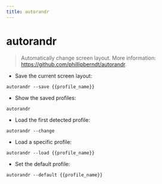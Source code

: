 ```yaml
---
title: autorandr
---
```

# autorandr

> Automatically change screen layout.
> More information: <https://github.com/phillipberndt/autorandr>.

- Save the current screen layout:

`autorandr --save {{profile_name}}`

- Show the saved profiles:

`autorandr`

- Load the first detected profile:

`autorandr --change`

- Load a specific profile:

`autorandr --load {{profile_name}}`

- Set the default profile:

`autorandr --default {{profile_name}}`
